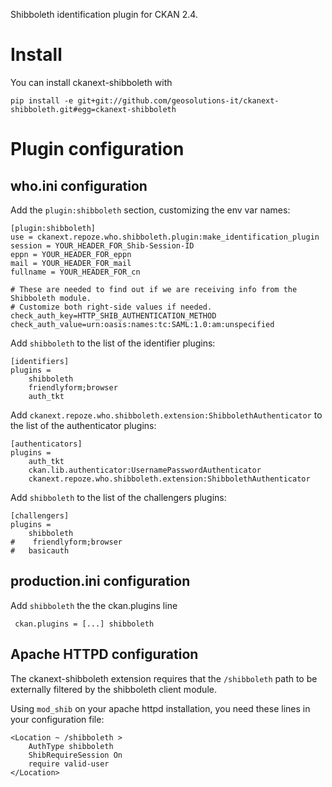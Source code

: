 Shibboleth identification plugin for CKAN 2.4. 

Install
=======

You can install ckanext-shibboleth with

	pip install -e git+git://github.com/geosolutions-it/ckanext-shibboleth.git#egg=ckanext-shibboleth
	
	
Plugin configuration
====================

who.ini configuration
---------------------

Add the ``plugin:shibboleth`` section, customizing the env var names:

    [plugin:shibboleth]
    use = ckanext.repoze.who.shibboleth.plugin:make_identification_plugin
    session = YOUR_HEADER_FOR_Shib-Session-ID
    eppn = YOUR_HEADER_FOR_eppn
    mail = YOUR_HEADER_FOR_mail
    fullname = YOUR_HEADER_FOR_cn

    # These are needed to find out if we are receiving info from the Shibboleth module.
    # Customize both right-side values if needed.
    check_auth_key=HTTP_SHIB_AUTHENTICATION_METHOD 
    check_auth_value=urn:oasis:names:tc:SAML:1.0:am:unspecified

Add ``shibboleth`` to the list of the identifier plugins:

    [identifiers]
    plugins =
        shibboleth
        friendlyform;browser
        auth_tkt

Add ``ckanext.repoze.who.shibboleth.extension:ShibbolethAuthenticator`` to the list of the authenticator plugins:

    [authenticators]
    plugins =
        auth_tkt
        ckan.lib.authenticator:UsernamePasswordAuthenticator
        ckanext.repoze.who.shibboleth.extension:ShibbolethAuthenticator

Add ``shibboleth`` to the list of the challengers plugins:

    [challengers]
    plugins =
        shibboleth
    #    friendlyform;browser
    #   basicauth

production.ini configuration
----------------------------

Add ``shibboleth`` the the ckan.plugins line

     ckan.plugins = [...] shibboleth

Apache HTTPD configuration
--------------------------

The ckanext-shibboleth extension requires that the ``/shibboleth`` path to be externally filtered by the shibboleth
client module.

Using ``mod_shib`` on your apache httpd installation, you need these lines in your configuration file:

    <Location ~ /shibboleth >
        AuthType shibboleth
        ShibRequireSession On
        require valid-user
    </Location>


